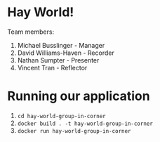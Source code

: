 # Hay World!
Team members:

1. Michael Busslinger - Manager
2. David Williams-Haven - Recorder
3. Nathan Sumpter - Presenter
4. Vincent Tran - Reflector

# Running our application
1. ```cd hay-world-group-in-corner```
2. ```docker build . -t hay-world-group-in-corner```
3. ```docker run hay-world-group-in-corner```
